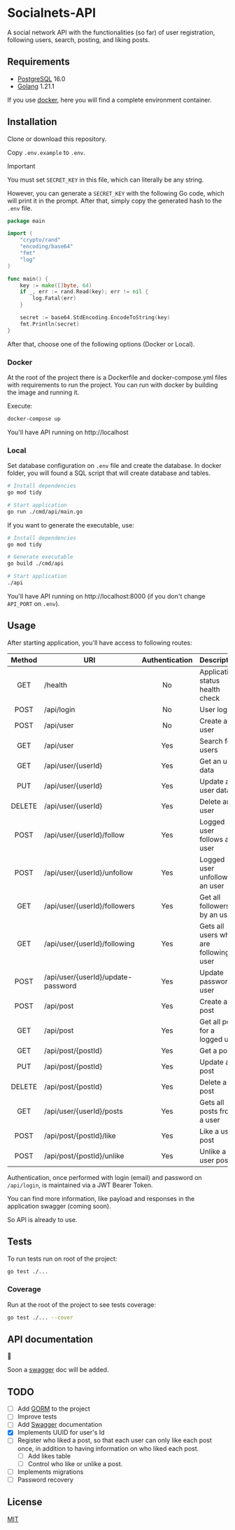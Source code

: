 # Socialnets-API

A social network API with the functionalities (so far) of user registration, following users, search, posting, and liking posts.

## Requirements

- [PostgreSQL](https://www.postgresql.org/) 16.0
- [Golang](https://go.dev/) 1.21.1

If you use [docker](https://www.docker.com/), here you will find a complete environment container.

## Installation

Clone or download this repository.

Copy `.env.example` to `.env`.

> [!IMPORTANT]
> You must set `SECRET_KEY` in this file, which can literally be any string.

However, you can generate a `SECRET_KEY` with the following Go code, which will print it in the prompt. After that, simply copy the generated hash to the `.env` file.

```Go
package main

import (
	"crypto/rand"
	"encoding/base64"
	"fmt"
	"log"
)

func main() {
	key := make([]byte, 64)
	if _, err := rand.Read(key); err != nil {
		log.Fatal(err)
	}

	secret := base64.StdEncoding.EncodeToString(key)
	fmt.Println(secret)
}
```

After that, choose one of the following options (Docker or Local).

### Docker

At the root of the project there is a Dockerfile and docker-compose.yml files with requirements to run the project.
You can run with docker by building the image and running it.

Execute:

```bash
docker-compose up
```

You'll have API running on http://localhost

### Local

Set database configuration on `.env` file and create the database. In docker folder, you will found a SQL script that will create database and tables.

```bash
# Install dependencies
go mod tidy

# Start application
go run ./cmd/api/main.go
```

If you want to generate the executable, use:
```bash
# Install dependencies
go mod tidy

# Generate executable
go build ./cmd/api

# Start application
./api
```

You'll have API running on http://localhost:8000 (if you don't change `API_PORT` on `.env`).

## Usage

After starting application, you'll have access to following routes:

| Method | URI                                | Authentication | Description                             |
|:------:|------------------------------------|:--------------:|-----------------------------------------|
|  GET   | /health                            |       No       | Application status health check         |
|  POST  | /api/login                         |       No       | User login                              |
|  POST  | /api/user                          |       No       | Create an user                          |
|  GET   | /api/user                          |      Yes       | Search for users                        |
|  GET   | /api/user/{userId}                 |      Yes       | Get an user data                        |
|  PUT   | /api/user/{userId}                 |      Yes       | Update an user data                     |
| DELETE | /api/user/{userId}                 |      Yes       | Delete an user                          |
|  POST  | /api/user/{userId}/follow          |      Yes       | Logged user follows an user             |
|  POST  | /api/user/{userId}/unfollow        |      Yes       | Logged user unfollows an user           |
|  GET   | /api/user/{userId}/followers       |      Yes       | Get all followers by an user            |
|  GET   | /api/user/{userId}/following       |      Yes       | Gets all users who are following a user |
|  POST  | /api/user/{userId}/update-password |      Yes       | Update password user                    |
|  POST  | /api/post                          |      Yes       | Create a post                           |
|  GET   | /api/post                          |      Yes       | Get all post for a logged user          |
|  GET   | /api/post/{postId}                 |      Yes       | Get a post                              |
|  PUT   | /api/post/{postId}                 |      Yes       | Update a post                           |
| DELETE | /api/post/{postId}                 |      Yes       | Delete a post                           |
|  GET   | /api/user/{userId}/posts           |      Yes       | Gets all posts from a user              |
|  POST  | /api/post/{postId}/like            |      Yes       | Like a user post                        |
|  POST  | /api/post/{postId}/unlike          |      Yes       | Unlike a user post                      |

Authentication, once performed with login (email) and password on `/api/login`, is maintained via a JWT Bearer Token.

You can find more information, like payload and responses in the application swagger (coming soon).

So API is already to use.

## Tests

To run tests run on root of the project:

```bash
go test ./...
```

### Coverage

Run at the root of the project to see tests coverage:
```bash
go test ./... --cover
```

## API documentation

:construction:

Soon a [swagger](https://swagger.io/docs/specification/2-0/what-is-swagger/) doc will be added.

## TODO

- [ ] Add [GORM](https://gorm.io) to the project
- [ ] Improve tests
- [ ] Add [Swagger](https://swagger.io) documentation
- [x] Implements UUID for user's Id
- [ ] Register who liked a post, so that each user can only like each post once, in addition to having information on who liked each post. 
    + [ ] Add likes table
    + [ ] Control who like or unlike a post.
- [ ] Implements migrations
- [ ] Password recovery

## License

[MIT](./LICENSE)